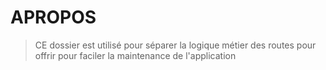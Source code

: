 # APROPOS 
> CE dossier est utilisé pour séparer la logique métier des routes pour offrir pour faciler la maintenance de l'application
